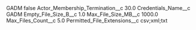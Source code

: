 <?xml version="1.0" encoding="UTF-8"?>
<CustomMetadata xmlns="http://soap.sforce.com/2006/04/metadata" xmlns:xsi="http://www.w3.org/2001/XMLSchema-instance" xmlns:xsd="http://www.w3.org/2001/XMLSchema">
    <label>GADM</label>
    <protected>false</protected>
    <values>
        <field>Actor_Membership_Termination__c</field>
        <value xsi:type="xsd:double">30.0</value>
    </values>
    <values>
        <field>Credentials_Name__c</field>
        <value xsi:type="xsd:string">GADM</value>
    </values>
    <values>
        <field>Empty_File_Size_B__c</field>
        <value xsi:type="xsd:double">1.0</value>
    </values>
    <values>
        <field>Max_File_Size_MB__c</field>
        <value xsi:type="xsd:double">1000.0</value>
    </values>
    <values>
        <field>Max_Files_Count__c</field>
        <value xsi:type="xsd:double">5.0</value>
    </values>
    <values>
        <field>Permitted_File_Extensions__c</field>
        <value xsi:type="xsd:string">csv;xml;txt</value>
    </values>
</CustomMetadata>
